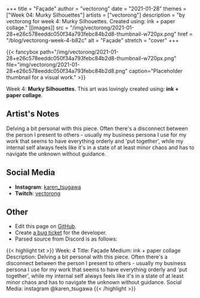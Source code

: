 +++
title =       "Façade"
author =      "vectorong"
date =        "2021-01-28"
themes =      ["Week 04: Murky Silhouettes"]
artists =     ["vectorong"]
description = "by vectorong for week 4: Murky Silhouettes. Created using: ink + paper collage."
[[images]]
      src = "/img/vectorong/2021-01-28+e26c578eeddc050f34a793febc84b2d8-thumbnail-w720px.png"
      href = "/blog/vectorong-week-4-b82c"
      alt = "Façade"
      stretch = "cover"
+++


{{< fancybox path="/img/vectorong/2021-01-28+e26c578eeddc050f34a793febc84b2d8-thumbnail-w720px.png" file="img/vectorong/2021-01-28+e26c578eeddc050f34a793febc84b2d8.png" caption="Placeholder thumbnail for a visual work." >}}


Week 4: **Murky Silhouettes**. This art was lovingly created using: **ink + paper collage**.

## Artist's Notes

Delving a bit personal with this piece. Often there's a disconnect between the person I present to others - usually my business persona I use for my work that seems to have everything orderly and 'put together', while my internal self always feels like it's in a state of at least minor chaos and has to navigate the unknown without guidance.

## Social Media

- **Instagram**: <a href='https://instagram.com/karen_tsugawa' target='_blank'>karen_tsugawa</a>
- **Twitch**: <a href='https://twitch.tv/vectorong' target='_blank'>vectorong</a>

## Other

- Edit this page on [GitHub](https://github.com/teaminkling/web-refresh/edit/main/content/blog/vectorong-week-4-b82c.md).
- Create [a bug ticket](https://github.com/teaminkling/web-refresh/issues/new?assignees=&labels=bug&template=problem-report.md&title=) for the developer.
- Parsed source from Discord is as follows:

{{< highlight txt >}}
Week: 4
Title: Façade
Medium: ink + paper collage
Description: Delving a bit personal with this piece. Often there's a disconnect between the person I present to others - usually my business persona I use for my work that seems to have everything orderly and 'put together', while my internal self always feels like it's in a state of at least minor chaos and has to navigate the unknown without guidance.
Social Media: instagram @karen_tsugawa
{{< /highlight >}}